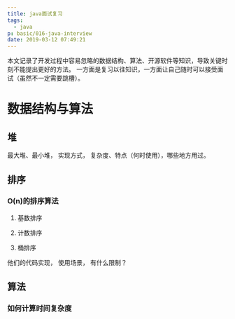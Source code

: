 ```yaml
---
title: java面试复习
tags:
  - java
p: basic/016-java-interview
date: 2019-03-12 07:49:21
---
```


本文记录了开发过程中容易忽略的数据结构、算法、开源软件等知识，导致关键时刻不能提出更好的方法。
一方面是复习以往知识，一方面让自己随时可以接受面试（虽然不一定需要跳槽）。

# 数据结构与算法

## 堆
最大堆、最小堆， 实现方式， 复杂度、特点（何时使用），哪些地方用过。

## 排序

### O(n)的排序算法
1. 基数排序

2. 计数排序

3. 桶排序

他们的代码实现， 使用场景， 有什么限制？

## 算法

### 如何计算时间复杂度


